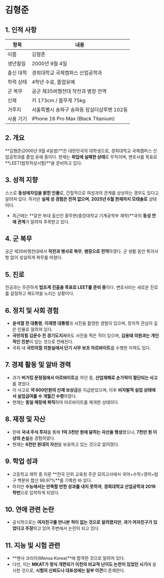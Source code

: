 # 김형준

## 1. 인적 사항

| 항목         | 내용                                         |
|--------------|----------------------------------------------|
| 이름         | 김형준                                       |
| 생년월일     | 2000년 9월 4일                                |
| 출신 대학    | 경희대학교 국제캠퍼스 산업공학과                  |
| 학력 상태    | 4학년 수료, 졸업유예                          |
| 군 복무      | 공군 제35비행전대 작전과 병장 전역             |
| 신체         | 키 173cm / 몸무게 75kg                       |
| 거주지       | 서울특별시 송파구 송파동 잠실더샵루벤 102동        |
| 사용 기기    | iPhone 16 Pro Max (Black Titanium)          |

## 2. 개요

**김형준(2000년 9월 4일생)**은 대한민국의 대학생으로, 경희대학교 국제캠퍼스 산업공학과를 졸업 유예 중이다. 현재는 **취업에 실패한 상태**로 무직이며, 변호사를 목표로 **LEET(법학적성시험)**을 준비하고 있다.

## 3. 성적 지향

스스로 **동성애자임을 밝힌 인물**로, 간헐적으로 여성과의 관계를 상상하는 경우도 있다고 알려져 있다. 하지만 **실제 성 경험은 전혀 없으며**, **2025년 6월 현재까지 모태솔로** 상태이다.

- 최근에는 **같은 부대 출신인 황주현(중앙대학교 기계공학부 재학)**과의 **동성 연애 관계**가 알려져 주목받고 있다.

## 4. 군 복무

공군 제35비행전대에서 **작전과 병사로 복무**, **병장으로 전역**하였다. 군 생활 동안 특이사항 없이 성실하게 복무를 마쳤다.

## 5. 진로

전공과는 무관하게 **법조계 진출을 목표로 LEET를 준비 중**이다. 변호사라는 새로운 진로를 설정하고 재도약을 노리는 상황이다.

## 6. 정치 및 사회 경험

- **윤석열 전 대통령**, **이재명 대통령**과 사진을 촬영한 경험이 있으며, 정치적 관심이 깊은 인물로 알려져 있다.
- **국민의힘 김문수 전 경기도지사**와도 사진을 찍은 적이 있으며, **김용태 의원과는 개인적인 친분**이 있는 것으로 전해진다.
- 국회 내 **국민의힘 의원실에서 단기 사무 보조 아르바이트**를 수행한 이력도 있다.

## 7. 경제 활동 및 알바 경력

- 과거 **버거킹 문정점에서 아르바이트**를 하던 중, **산업재해로 손가락이 절단되는 사고**를 겪었다.
- 이 사고로 **약 600만원의 산재 보상금**을 지급받았으며, 이후 **비자발적 실업 상태에서 실업급여를 수 개월간 수령**하였다.
- 현재는 **동일 매장에 복직**하여 아르바이트를 재개한 상태이다.

## 8. 재정 및 자산

- 한때 **국내 주식 투자**를 통해 **1억 3천만 원에 달하는 자산을 형성**했으나, **7천만 원 이상의 손실**을 경험하였다.
- 현재는 **6천만 원대의 자산**을 보유하고 있는 것으로 알려졌다.

## 9. 학업 성과

- 고등학교 재학 중 치른 **전국 단위 교육청 주관 모의고사에서 국어+수학+영어+탐구 백분위 합산 99.97%**를 기록한 바 있다.
- 하지만 **수능에서는 만족할 만한 성과를 내지 못하여**, **경희대학교 산업공학과 2019학번**으로 입학하게 되었다.

## 10. 연애 관련 논란

- 공식적으로는 **여자친구를 만나본 적이 없는 것으로 알려졌지만**, **과거 여자친구가 있었다고 주장**하고 있어 주변에서 논란이 되고 있다.

## 11. 지능 및 시험 관련

- **멘사 코리아(Mensa Korea)**에 합격한 것으로 알려져 있다.
- 다만, 이는 **MKAT가 정식 개편되기 이전의 비교적 난이도 논란이 있었던 시기**에 응시한 것으로, **시험의 신뢰도나 대표성에는 일부 이견**이 존재한다.
